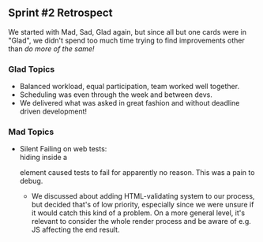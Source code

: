 ## Sprint #2 Retrospect

We started with Mad, Sad, Glad again, but since all but one cards were in "Glad", we didn't spend too much time trying to find improvements other than *do more of the same!*

### Glad Topics
* Balanced workload, equal participation, team worked well together.
* Scheduling was even through the week and between devs.
* We delivered what was asked in great fashion and without deadline driven development!

### Mad Topics
* Silent Failing on web tests: <form> hiding inside a <p> element caused tests to fail for apparently no reason. This was a pain to debug.
	* We discussed about adding HTML-validating system to our process, but decided that's of low priority, especially since we were unsure if it would catch this kind of a problem. On a more general level, it's relevant to consider the whole render process and be aware of e.g. JS affecting the end result.
